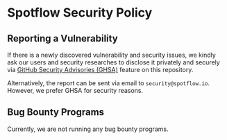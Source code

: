 # Spotflow Security Policy

## Reporting a Vulnerability

If there is a newly discovered vulnerability and security issues, we kindly ask our users and security researches to disclose it privately and securely via [GitHub Security Advisories (GHSA)](https://github.com/spotflow-io/security/security/advisories/new) feature on this repository.

Alternatively, the report can be sent via email to `security@spotflow.io`. However, we prefer GHSA for security reasons.

## Bug Bounty Programs

Currently, we are not running any bug bounty programs.
